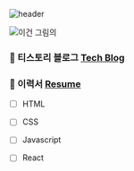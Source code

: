 <!--
**WannabeCM/WannabeCM** is a ✨ _special_ ✨ repository because its `README.md` (this file) appears on your GitHub profile.

Here are some ideas to get you started:

- 🔭 I’m currently working on ...
- 🌱 I’m currently learning ...
- 👯 I’m looking to collaborate on ...
- 🤔 I’m looking for help with ...
- 💬 Ask me about ...
- 📫 How to reach me: ...
- 😄 Pronouns: ...
- ⚡ Fun fact: ...
-->

![header](https://capsule-render.vercel.app/api?type=waving&color=auto&height=300&section=header&text=Hello!%20I%20am%20Jason&fontSize=90)
 

![이건 그림의](https://images.unsplash.com/photo-1546146830-2cca9512c68e?ixlib=rb-1.2.1&ixid=MnwxMjA3fDB8MHxwaG90by1wYWdlfHx8fGVufDB8fHx8&auto=format&fit=crop&w=580&q=80) 


### 🚀 티스토리 블로그 [Tech Blog](https://bumlog.tistory.com/) 
### 🚀 이력서 [Resume](https://bumlog.notion.site/c54d27c23fe44a6fbdb37554ad0fb2aa)
   - [ ] HTML
 - [ ] CSS
 - [ ] Javascript
 - [ ] React

  
